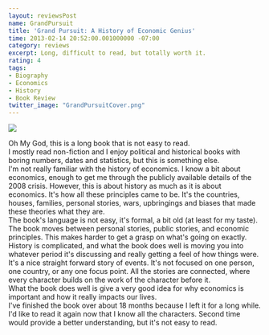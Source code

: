 ```yaml
---
layout: reviewsPost
name: GrandPursuit
title: 'Grand Pursuit: A History of Economic Genius'
time: 2013-02-14 20:52:00.001000000 -07:00
category: reviews
excerpt: Long, difficult to read, but totally worth it.
rating: 4
tags:
- Biography
- Economics
- History
- Book Review
twitter_image: "GrandPursuitCover.png"
---
```


<img class="imageOnRight" src="{{ site.imgFolder_reviews }}{{ page.name }}/GrandPursuitCover.png">

<div class="stars" title="{{ page.rating }} Stars" data-percent="{{ page.rating }}"></div>

Oh My God, this is a long book that is not easy to read.  
I mostly read non-fiction and I enjoy political and historical books with boring numbers, dates and statistics, but this is something else.  
I'm not really familiar with the history of economics. I know a bit about economics, enough to get me through the publicly available details of the 2008 crisis. However, this is about history as much as it is about economics. It's how all these principles came to be. It's the countries, houses, families, personal stories, wars, upbringings and biases that made these theories what they are.  
The book's language is not easy, it's formal, a bit old (at least for my taste). The book moves between personal stories, public stories, and economic principles. This makes harder to get a grasp on what's going on exactly.  
History is complicated, and what the book does well is moving you into whatever period it's discussing and really getting a feel of how things were. It's a nice straight forward story of events. It's not focused on one person, one country, or any one focus point. All the stories are connected, where every character builds on the work of the character before it.  
What the book does well is give a very good idea for why economics is important and how it really impacts our lives.  
I've finished the book over about 18 months because I left it for a long while. I'd like to read it again now that I know all the characters. Second time would provide a better understanding, but it's not easy to read.  
